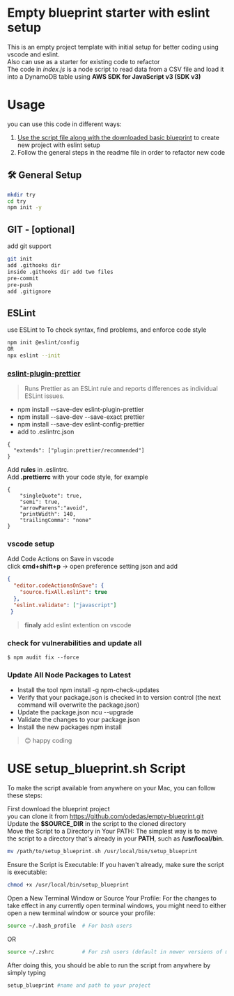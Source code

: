 # Empty blueprint starter with eslint setup
This is an empty project template with initial setup for better coding using vscode and eslint.  
Also can use as a starter for existing code to refactor  
The code in *index.js* is a node script to read data from a CSV file and load it into a DynamoDB table using **AWS SDK for JavaScript v3 (SDK v3)** 
# Usage
you can use this code in different ways:
1. [Use the script file along with the downloaded basic blueprint](#usescript) to create new project with eslint setup
2. Follow the general steps in the readme file in order to refactor new code

## 🛠️ General Setup
```sh
mkdir try
cd try
npm init -y

```



 ## GIT - [optional]
  add git support
 ```sh
git init
add .githooks dir
inside .githooks dir add two files
pre-commit
pre-push
add .gitignore
```

## ESLint 
use ESLint to To check syntax, find problems, and enforce code style
```sh
npm init @eslint/config
OR
npx eslint --init
```


### [eslint-plugin-prettier](https://github.com/prettier/eslint-plugin-prettier)
>Runs Prettier as an ESLint rule and reports differences as individual ESLint issues.  

- npm install --save-dev eslint-plugin-prettier
- npm install --save-dev --save-exact prettier
- npm install --save-dev eslint-config-prettier
- add to .eslintrc.json
```JS
{
  "extends": ["plugin:prettier/recommended"]
}
```
Add **rules** in .eslintrc.  
Add **.prettierrc** with your code style,
for example
```JS
{
    "singleQuote": true,
    "semi": true,
    "arrowParens":"avoid",
    "printWidth": 140,
    "trailingComma": "none"
}
```
### vscode setup
Add Code Actions on Save in vscode  
click **cmd+shift+p** -> open preference setting json and add
```JSON
{
  "editor.codeActionsOnSave": {
    "source.fixAll.eslint": true
  },
  "eslint.validate": ["javascript"]
 }
```
> **finaly** add eslint extention on vscode

### check for vulnerabilities and update all

```
$ npm audit fix --force
```
### Update All Node Packages to Latest
- Install the tool npm install -g npm-check-updates
- Verify that your package.json is checked in to version control (the next command will overwrite the package.json)
- Update the package.json ncu --upgrade
- Validate the changes to your package.json
- Install the new packages npm install

>😊 happy coding

<a name="usescript"></a>
# USE setup_blueprint.sh Script
To make the script available from anywhere on your Mac, you can follow these steps:

First download the blueprint project  
you can clone it from https://github.com/odedas/empty-blueprint.git  
Update the **$SOURCE_DIR** in the script to the cloned directory  
Move the Script to a Directory in Your PATH: The simplest way is to move the script to a directory that's already in your **PATH**, such as **/usr/local/bin**.

```sh
mv /path/to/setup_blueprint.sh /usr/local/bin/setup_blueprint
```
Ensure the Script is Executable: If you haven't already, make sure the script is executable:

```sh
chmod +x /usr/local/bin/setup_blueprint
```
Open a New Terminal Window or Source Your Profile: For the changes to take effect in any currently open terminal windows, you might need to either open a new terminal window or source your profile:

```sh
source ~/.bash_profile  # For bash users
```
OR

```sh
source ~/.zshrc         # For zsh users (default in newer versions of macOS)
```
After doing this, you should be able to run the script from anywhere by simply typing 
```sh
setup_blueprint #name and path to your project
```






